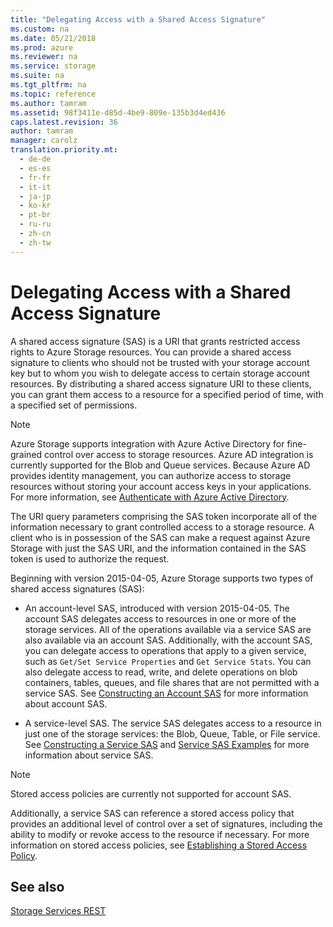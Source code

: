 ```yaml
---
title: "Delegating Access with a Shared Access Signature"
ms.custom: na
ms.date: 05/21/2018
ms.prod: azure
ms.reviewer: na
ms.service: storage
ms.suite: na
ms.tgt_pltfrm: na
ms.topic: reference
ms.author: tamram
ms.assetid: 98f3411e-d85d-4be9-809e-135b3d4ed436
caps.latest.revision: 36
author: tamram
manager: carolz
translation.priority.mt: 
  - de-de
  - es-es
  - fr-fr
  - it-it
  - ja-jp
  - ko-kr
  - pt-br
  - ru-ru
  - zh-cn
  - zh-tw
---
```

# Delegating Access with a Shared Access Signature

A shared access signature (SAS) is a URI that grants restricted access rights to Azure Storage resources. You can provide a shared access signature to clients who should not be trusted with your storage account key but to whom you wish to delegate access to certain storage account resources. By distributing a shared access signature URI to these clients, you can grant them access to a resource for a specified period of time, with a specified set of permissions.  

> [!NOTE]
> Azure Storage supports integration with Azure Active Directory for fine-grained control over access to storage resources. Azure AD integration is currently supported for the Blob and Queue services. Because Azure AD provides identity management, you can authorize access to storage resources without storing your account access keys in your applications. For more information, see [Authenticate with Azure Active Directory](Authenticate-with-Azure-Active-Directory.md).

The URI query parameters comprising the SAS token incorporate all of the information necessary to grant controlled access to a storage resource. A client who is in possession of the SAS can make a request against Azure Storage with just the SAS URI, and the information contained in the SAS token is used to authorize the request.  
  
Beginning with version 2015-04-05, Azure Storage supports two types of shared access signatures (SAS):  
  
-   An account-level SAS, introduced with version 2015-04-05. The account SAS delegates access to resources in one or more of the storage services. All of the operations available via a service SAS are also available via an account SAS. Additionally, with the account SAS, you can delegate access to operations that apply to a given service, such as `Get/Set Service Properties` and `Get Service Stats`. You can also delegate access to read, write, and delete operations on blob containers, tables, queues, and file shares that are not permitted with a service SAS. See [Constructing an Account SAS](Constructing-an-Account-SAS.md) for more information about account SAS.  
  
-   A service-level SAS. The service SAS delegates access to a resource in just one of the storage services: the Blob, Queue, Table, or File service. See [Constructing a Service SAS](Constructing-a-Service-SAS.md) and [Service SAS Examples](Service-SAS-Examples.md) for more information about service SAS.  
  
> [!NOTE]
>  Stored access policies are currently not supported for account SAS.  
  
 Additionally, a service SAS can reference a stored access policy that provides an additional level of control over a set of signatures, including the ability to modify or revoke access to the resource if necessary. For more information on stored access policies, see [Establishing a Stored Access Policy](Establishing-a-Stored-Access-Policy.md).  
  
## See also  
 [Storage Services REST](Azure-Storage-Services-REST-API-Reference.md)
